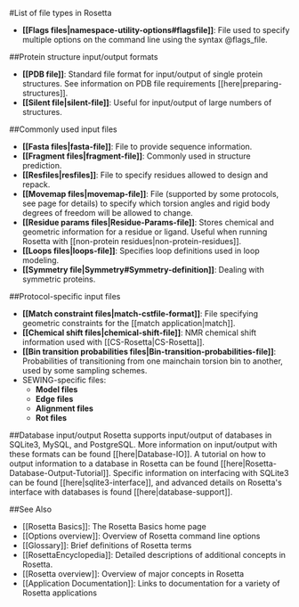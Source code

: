 #List of file types in Rosetta

* **[[Flags files|namespace-utility-options#flagsfile]]**: File used to specify multiple options on the command line using the syntax @flags_file.

##Protein structure input/output formats
* **[[PDB file]]**: Standard file format for input/output of single protein structures. See information on PDB file requirements [[here|preparing-structures]].
* **[[Silent file|silent-file]]**: Useful for input/output of large numbers of structures.

##Commonly used input files
* **[[Fasta files|fasta-file]]**: File to provide sequence information.
* **[[Fragment files|fragment-file]]**: Commonly used in structure prediction.
* **[[Resfiles|resfiles]]**: File to specify residues allowed to design and repack.
* **[[Movemap files|movemap-file]]**: File (supported by some protocols, see page for details) to specify which torsion angles and rigid body degrees of freedom will be allowed to change.
* **[[Residue params files|Residue-Params-file]]**: Stores chemical and geometric information for a residue or ligand. Useful when running Rosetta with [[non-protein residues|non-protein-residues]].
* **[[Loops files|loops-file]]**: Specifies loop definitions used in loop modeling.
* **[[Symmetry file|Symmetry#Symmetry-definition]]**: Dealing with symmetric proteins.

##Protocol-specific input files
* **[[Match constraint files|match-cstfile-format]]**: File specifying geometric constraints for the [[match application|match]].
* **[[Chemical shift files|chemical-shift-file]]**: NMR chemical shift information used with [[CS-Rosetta|CS-Rosetta]].
* **[[Bin transition probabilities files|Bin-transition-probabilities-file]]**: Probabilities of transitioning from one mainchain torsion bin to another, used by some sampling schemes.
* SEWING-specific files:
  * **Model files**
  * **Edge files**
  * **Alignment files**
  * **Rot files**

##Database input/output
Rosetta supports input/output of databases in SQLite3, MySQL, and PostgreSQL. 
More information on input/output with these formats can be found [[here|Database-IO]]. 
A tutorial on how to output information to a database in Rosetta can be found [[here|Rosetta-Database-Output-Tutorial]].
Specific information on interfacing with SQLite3 can be found [[here|sqlite3-interface]], and advanced details on Rosetta's interface with databases is found [[here|database-support]]. 

##See Also

* [[Rosetta Basics]]: The Rosetta Basics home page
* [[Options overview]]: Overview of Rosetta command line options
* [[Glossary]]: Brief definitions of Rosetta terms
* [[RosettaEncyclopedia]]: Detailed descriptions of additional concepts in Rosetta.
* [[Rosetta overview]]: Overview of major concepts in Rosetta
* [[Application Documentation]]: Links to documentation for a variety of Rosetta applications